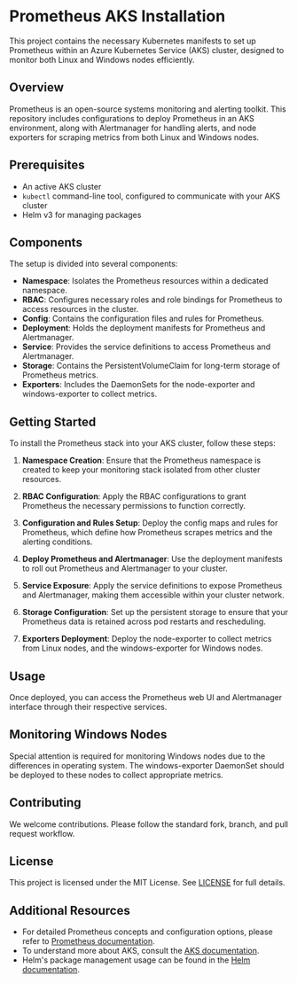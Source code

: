 # Prometheus AKS Installation

This project contains the necessary Kubernetes manifests to set up Prometheus within an Azure Kubernetes Service (AKS) cluster, designed to monitor both Linux and Windows nodes efficiently.

## Overview

Prometheus is an open-source systems monitoring and alerting toolkit. This repository includes configurations to deploy Prometheus in an AKS environment, along with Alertmanager for handling alerts, and node exporters for scraping metrics from both Linux and Windows nodes.

## Prerequisites

- An active AKS cluster
- `kubectl` command-line tool, configured to communicate with your AKS cluster
- Helm v3 for managing packages

## Components

The setup is divided into several components:

- **Namespace**: Isolates the Prometheus resources within a dedicated namespace.
- **RBAC**: Configures necessary roles and role bindings for Prometheus to access resources in the cluster.
- **Config**: Contains the configuration files and rules for Prometheus.
- **Deployment**: Holds the deployment manifests for Prometheus and Alertmanager.
- **Service**: Provides the service definitions to access Prometheus and Alertmanager.
- **Storage**: Contains the PersistentVolumeClaim for long-term storage of Prometheus metrics.
- **Exporters**: Includes the DaemonSets for the node-exporter and windows-exporter to collect metrics.

## Getting Started

To install the Prometheus stack into your AKS cluster, follow these steps:

1. **Namespace Creation**:
   Ensure that the Prometheus namespace is created to keep your monitoring stack isolated from other cluster resources.

2. **RBAC Configuration**:
   Apply the RBAC configurations to grant Prometheus the necessary permissions to function correctly.

3. **Configuration and Rules Setup**:
   Deploy the config maps and rules for Prometheus, which define how Prometheus scrapes metrics and the alerting conditions.

4. **Deploy Prometheus and Alertmanager**:
   Use the deployment manifests to roll out Prometheus and Alertmanager to your cluster.

5. **Service Exposure**:
   Apply the service definitions to expose Prometheus and Alertmanager, making them accessible within your cluster network.

6. **Storage Configuration**:
   Set up the persistent storage to ensure that your Prometheus data is retained across pod restarts and rescheduling.

7. **Exporters Deployment**:
   Deploy the node-exporter to collect metrics from Linux nodes, and the windows-exporter for Windows nodes.

## Usage

Once deployed, you can access the Prometheus web UI and Alertmanager interface through their respective services.

## Monitoring Windows Nodes

Special attention is required for monitoring Windows nodes due to the differences in operating system. The windows-exporter DaemonSet should be deployed to these nodes to collect appropriate metrics.

## Contributing

We welcome contributions. Please follow the standard fork, branch, and pull request workflow.

## License

This project is licensed under the MIT License. See [LICENSE](LICENSE) for full details.

## Additional Resources

- For detailed Prometheus concepts and configuration options, please refer to [Prometheus documentation](https://prometheus.io/docs/introduction/overview/).
- To understand more about AKS, consult the [AKS documentation](https://docs.microsoft.com/en-us/azure/aks/).
- Helm's package management usage can be found in the [Helm documentation](https://helm.sh/docs/).